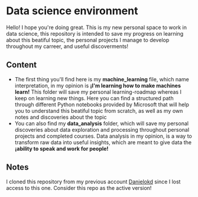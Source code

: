 # Data science environment 
Hello! I hope you're doing great.
This is my new personal space to work in data science, this repository is intended to save my progress on learning about this beatiful topic, the personal projects I manage to develop throughout my carreer, and useful discoverments!

## Content
- The first thing you'll find here is my **machine_learning** file, which name interpretation, in my opinion is **¡I'm learning how to make machines learn!**
  This folder will save my personal learning-roadmap whereas I keep on learning new things. Here you can find a structured path through different Python notebooks provided by Microsoft that will help you to understand this beatiful topic from scratch, as well as my own notes and discoveries about the topic
- You can also find my **data_analysis** folder, which will save my personal discoveries about data exploration and processing  throughout personal projects and completed courses. Data analysis in my opinion, is a way to transform raw data into useful insights, which are meant to give data the **¡ability to speak and work for people!**

## Notes
I cloned this repository from my previous account [Danielokd](https://github.com/Danielokd) since I lost access to this one. Consider this repo as the active version!
